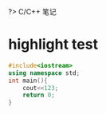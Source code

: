 ?> C/C++ 笔记

# highlight test

```cpp
#include<iostream>
using namespace std;
int main(){
    cout<<123;
    return 0;
}
```